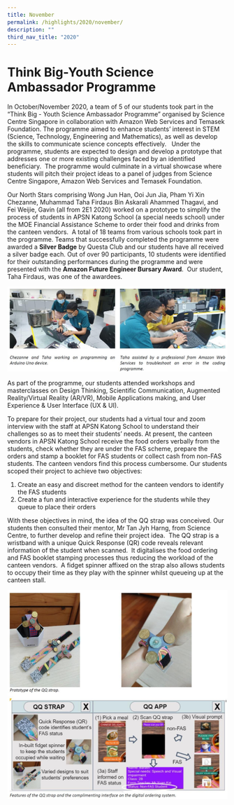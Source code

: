 ```yaml
---
title: November
permalink: /highlights/2020/november/
description: ""
third_nav_title: "2020"
---
```

# Think Big-Youth Science Ambassador Programme
In October/November 2020, a team of 5 of our students took part in the “Think Big - Youth Science Ambassador Programme” organised by Science Centre Singapore in collaboration with Amazon Web Services and Temasek Foundation. The programme aimed to enhance students’ interest in STEM (Science, Technology, Engineering and Mathematics), as well as develop the skills to communicate science concepts effectively.   Under the programme, students are expected to design and develop a prototype that addresses one or more existing challenges faced by an identified beneficiary.  The programme would culminate in a virtual showcase where students will pitch their project ideas to a panel of judges from Science Centre Singapore, Amazon Web Services and Temasek Foundation.  
  

Our North Stars comprising Wong Jun Han, Ooi Jun Jia, Pham Yi Xin Chezanne, Muhammad Taha Firdaus Bin Askarali Ahammed Thagavi, and Fei Weijie, Gavin (all from 2E1 2020) worked on a prototype to simplify the process of students in APSN Katong School (a special needs school) under the MOE Financial Assistance Scheme to order their food and drinks from the canteen vendors.  A total of 18 teams from various schools took part in the programme. Teams that successfully completed the programme were awarded a **Silver Badge** by Questa Club and our students have all received a silver badge each. Out of over 90 participants, 10 students were identified for their outstanding performances during the programme and were presented with the **Amazon Future Engineer Bursary Award**.  Our student, Taha Firdaus, was one of the awardees.

![](/images/Pic3-3.jpg)

As part of the programme, our students attended workshops and masterclasses on Design Thinking, Scientific Communication, Augmented Reality/Virtual Reality (AR/VR), Mobile Applications making, and User Experience & User Interface (UX & UI).

To prepare for their project, our students had a virtual tour and zoom interview with the staff at APSN Katong School to understand their challenges so as to meet their students’ needs. At present, the canteen vendors in APSN Katong School receive the food orders verbally from the students, check whether they are under the FAS scheme, prepare the orders and stamp a booklet for FAS students or collect cash from non-FAS students. The canteen vendors find this process cumbersome. Our students scoped their project to achieve two objectives:

1.  Create an easy and discreet method for the canteen vendors to identify the FAS students
2.  Create a fun and interactive experience for the students while they queue to place their orders  

With these objectives in mind, the idea of the QQ strap was conceived. Our students then consulted their mentor, Mr Tan Jyh Harng, from Science Centre, to further develop and refine their project idea.  The QQ strap is a wristband with a unique Quick Response (QR) code reveals relevant information of the student when scanned.  It digitalises the food ordering and FAS booklet stamping processes thus reducing the workload of the canteen vendors.  A fidget spinner affixed on the strap also allows students to occupy their time as they play with the spinner whilst queueing up at the canteen stall.

![](/images/Pic4.jpg)